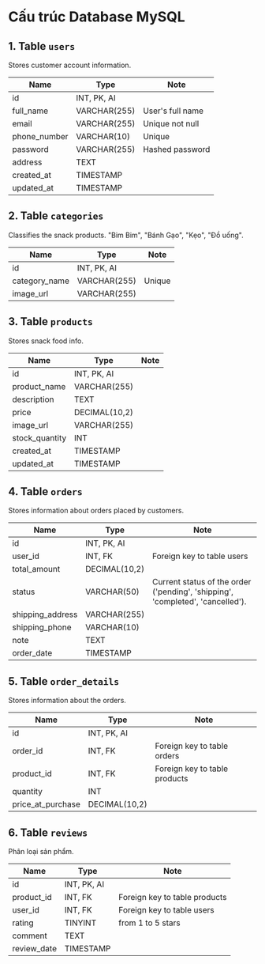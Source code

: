 # Cấu trúc Database MySQL

## 1. Table `users`

Stores customer account information.

| Name         | Type         | Note             |
| ------------ | ------------ | ---------------- |
| id           | INT, PK, AI  |                  |
| full_name    | VARCHAR(255) | User's full name |
| email        | VARCHAR(255) | Unique not null  |
| phone_number | VARCHAR(10)  | Unique           |
| password     | VARCHAR(255) | Hashed password  |
| address      | TEXT         |                  |
| created_at   | TIMESTAMP    |                  |
| updated_at   | TIMESTAMP    |                  |

## 2. Table `categories`

Classifies the snack products. "Bim Bim", "Bánh Gạo", "Kẹo", "Đồ uống".

| Name          | Type         | Note   |
| ------------- | ------------ | ------ |
| id            | INT, PK, AI  |        |
| category_name | VARCHAR(255) | Unique |
| image_url     | VARCHAR(255) |        |

## 3. Table `products`

Stores snack food info.

| Name           | Type          | Note |
| -------------- | ------------- | ---- |
| id             | INT, PK, AI   |      |
| product_name   | VARCHAR(255)  |      |
| description    | TEXT          |      |
| price          | DECIMAL(10,2) |      |
| image_url      | VARCHAR(255)  |      |
| stock_quantity | INT           |      |
| created_at     | TIMESTAMP     |      |
| updated_at     | TIMESTAMP     |      |

## 4. Table `orders`

Stores information about orders placed by customers.

| Name             | Type          | Note                                                                           |
| ---------------- | ------------- | ------------------------------------------------------------------------------ |
| id               | INT, PK, AI   |                                                                                |
| user_id          | INT, FK       | Foreign key to table users                                                     |
| total_amount     | DECIMAL(10,2) |                                                                                |
| status           | VARCHAR(50)   | Current status of the order ('pending', 'shipping', 'completed', 'cancelled'). |
| shipping_address | VARCHAR(255)  |                                                                                |
| shipping_phone   | VARCHAR(10)   |                                                                                |
| note             | TEXT          |                                                                                |
| order_date       | TIMESTAMP     |                                                                                |

## 5. Table `order_details`

Stores information about the orders.

| Name              | Type          | Note                          |
| ----------------- | ------------- | ----------------------------- |
| id                | INT, PK, AI   |                               |
| order_id          | INT, FK       | Foreign key to table orders   |
| product_id        | INT, FK       | Foreign key to table products |
| quantity          | INT           |                               |
| price_at_purchase | DECIMAL(10,2) |                               |

## 6. Table `reviews`

Phân loại sản phẩm.

| Name        | Type        | Note                          |
| ----------- | ----------- | ----------------------------- |
| id          | INT, PK, AI |                               |
| product_id  | INT, FK     | Foreign key to table products |
| user_id     | INT, FK     | Foreign key to table users    |
| rating      | TINYINT     | from 1 to 5 stars             |
| comment     | TEXT        |                               |
| review_date | TIMESTAMP   |                               |
